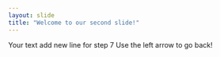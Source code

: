 ```yaml
---
layout: slide
title: "Welcome to our second slide!"
---
```

Your text
add new line for step 7
Use the left arrow to go back!
